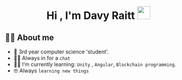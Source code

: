 <h1 align="center">Hi , I'm Davy Raitt <img src="https://media.giphy.com/media/hvRJCLFzcasrR4ia7z/giphy.gif" width="35"></h1>

## :sassy_man:  About me
- :school: 3rd year computer science 'student'.
- :technologist: Always in for a `chat`
- :student: I’m currently learning: `Unity` , `Angular`, `Blockchain programming`.
- :nerd_face: Always `learning new things`
